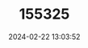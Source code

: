 ---
title: "155325"
category: "Ogcocephalus pumilus"
draft: false
date: 2024-02-22 13:03:52
languages:
  Japanese: ["Kobito-furyu-uo"]
  English: ["Dwarf Batfish"]
---